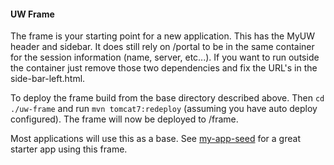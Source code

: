 #### UW Frame
The frame is your starting point for a new application.  This has the MyUW header and sidebar. It does still rely on /portal to be in the same container for the session information (name, server, etc...).  If you want to run outside the container just remove those two dependencies and fix the URL's in the side-bar-left.html.

To deploy the frame build from the base directory described above. Then `cd ./uw-frame` and run `mvn tomcat7:redeploy` (assuming you have auto deploy configured).  The frame will now be deployed to /frame.

Most applications will use this as a base.  See [my-app-seed](https://github.com/UW-Madison-DoIT/my-app-seed) for a great starter app using this frame.
